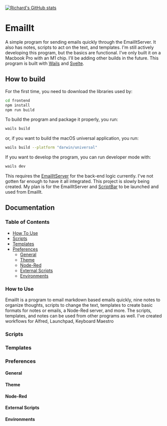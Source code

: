 [![Richard's GitHub stats](https://github-readme-stats.vercel.app/api?username=raguay)](https://github.com/anuraghazra/github-readme-stats)

# EmailIt

A simple program for sending emails quickly through the EmailItServer. It also has notes, scripts to act on the text, and templates. I'm still actively developing this program, but the basics are functional. I've only built it on a Macbook Pro with an M1 chip. I'll be adding other builds in the future. This program is built with [Wails](https://wails.io/) and [Svelte](https://svelte.dev/).

## How to build

For the first time, you need to download the libraries used by:

```sh
cd frontend
npm install
npm run build
```

To build the program and package it properly, you run:

```sh
wails build
```

or, if you want to build the macOS universal application, you run:

```sh
wails build --platform "darwin/universal"
```

If you want to develop the program, you can run developer mode with:

``` sh
wails dev
```

This requires the [EmailItServer](https://github.com/raguay/EmailItServer.git) for the back-end logic currently. I've not gotten far enough to have it all integrated. This project is slowly being created. My plan is for the EmailItServer and [ScriptBar](https://github.com/raguay/ScriptBarApp) to be launched and used from EmailIt.

## Documentation

### Table of Contents

- [How To Use](#how-to-use)
- [Scripts](#scripts)
- [Templates](#templates)
- [Preferences](#preferences)
  - [General](#general)
  - [Theme](#theme)
  - [Node-Red](#node-red)
  - [External Scripts](#external-scripts)
  - [Environments](#environments)

### How to Use

EmailIt is a program to email markdown based emails quickly, nine notes to organize thoughts, scripts to change the text, templates to create basic formats for notes or emails, a Node-Red server, and more. The scripts, templates, and notes can be used from other programs as well. I've created workflows for Alfred, Launchpad, Keyboard Maestro
### Scripts

### Templates

### Preferences

#### General

#### Theme

#### Node-Red

#### External Scripts

#### Environments

